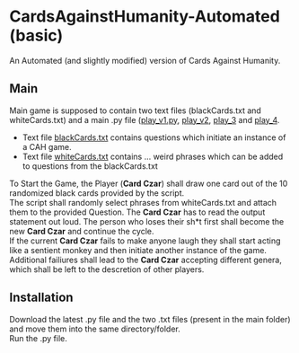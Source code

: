# CardsAgainstHumanity-Automated (basic) 
An Automated (and slightly modified) version of Cards Against Humanity.  

## Main  
Main game is supposed to contain two text files (blackCards.txt and whiteCards.txt) and a main .py file ([play_v1.py](main/play_v1.py), [play_v2](main/play_v2.py),  [play_3](main/play_v3) and [play_4](main/play_v4).  
- Text file [blackCards.txt](main/blackCards.txt) contains questions which initiate an instance of a CAH game.
- Text file [whiteCards.txt](main/whiteCards.txt) contains ... weird phrases which can be added to questions from the blackCards.txt 

To Start the Game, the Player (**Card Czar**) shall draw one card out of the 10 randomized black cards provided by the script.  
The script shall randomly select phrases from whiteCards.txt and attach them to the provided Question. The **Card Czar** has to read the output statement out loud.
The person who loses their sh\*t first shall become the new **Card Czar** and continue the cycle.  
If the current **Card Czar** fails to make anyone laugh they shall start acting like a sentient monkey and then initiate another instance of the game.  
Additional failiures shall lead to the **Card Czar** accepting different genera, which shall be left to the descretion of other players.

## Installation  
Download the latest .py file and the two .txt files (present in the main folder) and move them into the same directory/folder.  
Run the .py file.
